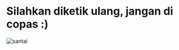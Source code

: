 # Silahkan diketik ulang, jangan di copas :)

![santai](https://cdn.discordapp.com/attachments/1014785952343924809/1094796828794421248/1681090280741.jpg)
